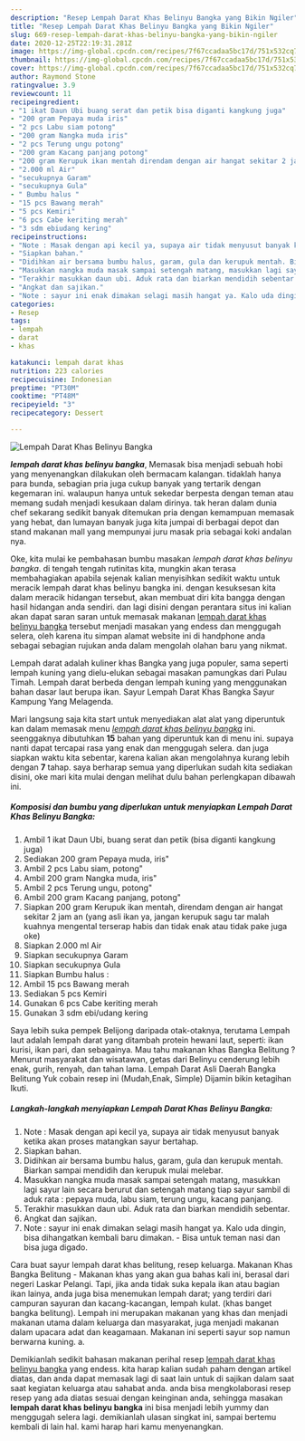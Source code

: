 ```yaml
---
description: "Resep Lempah Darat Khas Belinyu Bangka yang Bikin Ngiler"
title: "Resep Lempah Darat Khas Belinyu Bangka yang Bikin Ngiler"
slug: 669-resep-lempah-darat-khas-belinyu-bangka-yang-bikin-ngiler
date: 2020-12-25T22:19:31.281Z
image: https://img-global.cpcdn.com/recipes/7f67ccadaa5bc17d/751x532cq70/lempah-darat-khas-belinyu-bangka-foto-resep-utama.jpg
thumbnail: https://img-global.cpcdn.com/recipes/7f67ccadaa5bc17d/751x532cq70/lempah-darat-khas-belinyu-bangka-foto-resep-utama.jpg
cover: https://img-global.cpcdn.com/recipes/7f67ccadaa5bc17d/751x532cq70/lempah-darat-khas-belinyu-bangka-foto-resep-utama.jpg
author: Raymond Stone
ratingvalue: 3.9
reviewcount: 11
recipeingredient:
- "1 ikat Daun Ubi buang serat dan petik bisa diganti kangkung juga"
- "200 gram Pepaya muda iris"
- "2 pcs Labu siam potong"
- "200 gram Nangka muda iris"
- "2 pcs Terung ungu potong"
- "200 gram Kacang panjang potong"
- "200 gram Kerupuk ikan mentah direndam dengan air hangat sekitar 2 jam an yang asli ikan ya jangan kerupuk sagu tar malah kuahnya mengental terserap habis dan tidak enak atau tidak pake juga oke"
- "2.000 ml Air"
- "secukupnya Garam"
- "secukupnya Gula"
- " Bumbu halus "
- "15 pcs Bawang merah"
- "5 pcs Kemiri"
- "6 pcs Cabe keriting merah"
- "3 sdm ebiudang kering"
recipeinstructions:
- "Note : Masak dengan api kecil ya, supaya air tidak menyusut banyak ketika akan proses matangkan sayur bertahap."
- "Siapkan bahan."
- "Didihkan air bersama bumbu halus, garam, gula dan kerupuk mentah. Biarkan sampai mendidih dan kerupuk mulai melebar."
- "Masukkan nangka muda masak sampai setengah matang, masukkan lagi sayur lain secara berurut dan setengah matang tiap sayur sambil di aduk rata : pepaya muda, labu siam, terung ungu, kacang panjang."
- "Terakhir masukkan daun ubi. Aduk rata dan biarkan mendidih sebentar."
- "Angkat dan sajikan."
- "Note : sayur ini enak dimakan selagi masih hangat ya. Kalo uda dingin, bisa dihangatkan kembali baru dimakan.  Bisa untuk teman nasi dan bisa juga digado."
categories:
- Resep
tags:
- lempah
- darat
- khas

katakunci: lempah darat khas 
nutrition: 223 calories
recipecuisine: Indonesian
preptime: "PT30M"
cooktime: "PT48M"
recipeyield: "3"
recipecategory: Dessert

---
```



![Lempah Darat Khas Belinyu Bangka](https://img-global.cpcdn.com/recipes/7f67ccadaa5bc17d/751x532cq70/lempah-darat-khas-belinyu-bangka-foto-resep-utama.jpg)

<b><i>lempah darat khas belinyu bangka</i></b>, Memasak bisa menjadi sebuah hobi yang menyenangkan dilakukan oleh bermacam kalangan. tidaklah hanya para bunda, sebagian pria juga cukup banyak yang tertarik dengan kegemaran ini. walaupun hanya untuk sekedar berpesta dengan teman atau memang sudah menjadi kesukaan dalam dirinya. tak heran dalam dunia chef sekarang sedikit banyak ditemukan pria dengan kemampuan memasak yang hebat, dan lumayan banyak juga kita jumpai di berbagai depot dan stand makanan mall yang mempunyai juru masak pria sebagai koki andalan nya.

Oke, kita mulai ke pembahasan bumbu masakan <i>lempah darat khas belinyu bangka</i>. di tengah tengah rutinitas kita, mungkin akan terasa membahagiakan apabila sejenak kalian menyisihkan sedikit waktu untuk meracik lempah darat khas belinyu bangka ini. dengan kesuksesan kita dalam meracik hidangan tersebut, akan membuat diri kita bangga dengan hasil hidangan anda sendiri. dan lagi disini dengan perantara situs ini kalian akan dapat saran saran untuk memasak makanan <u>lempah darat khas belinyu bangka</u> tersebut menjadi masakan yang endess dan menggugah selera, oleh karena itu simpan alamat website ini di handphone anda sebagai sebagian rujukan anda dalam mengolah olahan baru yang nikmat.

Lempah darat adalah kuliner khas Bangka yang juga populer, sama seperti lempah kuning yang dielu-elukan sebagai masakan pamungkas dari Pulau Timah. Lempah darat berbeda dengan lempah kuning yang menggunakan bahan dasar laut berupa ikan. Sayur Lempah Darat Khas Bangka Sayur Kampung Yang Melagenda.


Mari langsung saja kita start untuk menyediakan alat alat yang diperuntuk kan dalam memasak menu <u><i>lempah darat khas belinyu bangka</i></u> ini. seenggaknya dibutuhkan <b>15</b> bahan yang diperuntuk kan di menu ini. supaya nanti dapat tercapai rasa yang enak dan menggugah selera. dan juga siapkan waktu kita sebentar, karena kalian akan mengolahnya kurang lebih dengan <b>7</b> tahap. saya berharap semua yang diperlukan sudah kita sediakan disini, oke mari kita mulai dengan melihat dulu bahan perlengkapan dibawah ini.

<!--inarticleads1-->

##### Komposisi dan bumbu yang diperlukan untuk menyiapkan Lempah Darat Khas Belinyu Bangka:

1. Ambil 1 ikat Daun Ubi, buang serat dan petik (bisa diganti kangkung juga)
1. Sediakan 200 gram Pepaya muda, iris&#34;
1. Ambil 2 pcs Labu siam, potong&#34;
1. Ambil 200 gram Nangka muda, iris&#34;
1. Ambil 2 pcs Terung ungu, potong&#34;
1. Ambil 200 gram Kacang panjang, potong&#34;
1. Siapkan 200 gram Kerupuk ikan mentah, direndam dengan air hangat sekitar 2 jam an (yang asli ikan ya, jangan kerupuk sagu tar malah kuahnya mengental terserap habis dan tidak enak atau tidak pake juga oke)
1. Siapkan 2.000 ml Air
1. Siapkan secukupnya Garam
1. Siapkan secukupnya Gula
1. Siapkan  Bumbu halus :
1. Ambil 15 pcs Bawang merah
1. Sediakan 5 pcs Kemiri
1. Gunakan 6 pcs Cabe keriting merah
1. Gunakan 3 sdm ebi/udang kering


Saya lebih suka pempek Belijong daripada otak-otaknya, terutama Lempah laut adalah lempah darat yang ditambah protein hewani laut, seperti: ikan kurisi, ikan pari, dan sebagainya. Mau tahu makanan khas Bangka Belitung ? Menurut masyarakat dan wisatawan, getas dari Belinyu cenderung lebih enak, gurih, renyah, dan tahan lama. Lempah Darat Asli Daerah Bangka Belitung Yuk cobain resep ini (Mudah,Enak, Simple) Dijamin bikin ketagihan Ikuti. 

<!--inarticleads2-->

##### Langkah-langkah menyiapkan Lempah Darat Khas Belinyu Bangka:

1. Note : Masak dengan api kecil ya, supaya air tidak menyusut banyak ketika akan proses matangkan sayur bertahap.
1. Siapkan bahan.
1. Didihkan air bersama bumbu halus, garam, gula dan kerupuk mentah. Biarkan sampai mendidih dan kerupuk mulai melebar.
1. Masukkan nangka muda masak sampai setengah matang, masukkan lagi sayur lain secara berurut dan setengah matang tiap sayur sambil di aduk rata : pepaya muda, labu siam, terung ungu, kacang panjang.
1. Terakhir masukkan daun ubi. Aduk rata dan biarkan mendidih sebentar.
1. Angkat dan sajikan.
1. Note : sayur ini enak dimakan selagi masih hangat ya. Kalo uda dingin, bisa dihangatkan kembali baru dimakan.  - Bisa untuk teman nasi dan bisa juga digado.


Cara buat sayur lempah darat khas belitung, resep keluarga. Makanan Khas Bangka Belitung - Makanan khas yang akan gua bahas kali ini, berasal dari negeri Laskar Pelangi. Tapi, jika anda tidak suka kepala ikan atau bagian ikan lainya, anda juga bisa menemukan lempah darat; yang terdiri dari campuran sayuran dan kacang-kacangan, lempah kulat. (khas banget bangka belitung). Lempah ini merupakan makanan yang khas dan menjadi makanan utama dalam keluarga dan masyarakat, juga menjadi makanan dalam upacara adat dan keagamaan. Makanan ini seperti sayur sop namun berwarna kuning. a. 

Demikianlah sedikit bahasan makanan perihal resep <u>lempah darat khas belinyu bangka</u> yang endess. kita harap kalian sudah paham dengan artikel diatas, dan anda dapat memasak lagi di saat lain untuk di sajikan dalam saat saat kegiatan keluarga atau sahabat anda. anda bisa mengkolaborasi resep resep yang ada diatas sesuai dengan keinginan anda, sehingga masakan <b>lempah darat khas belinyu bangka</b> ini bisa menjadi lebih yummy dan menggugah selera lagi. demikianlah ulasan singkat ini, sampai bertemu kembali di lain hal. kami harap hari kamu menyenangkan.
